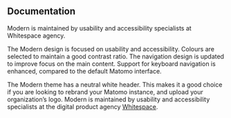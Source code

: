 ## Documentation

Modern is maintained by usability and accessibility specialists at Whitespace agency.

The Modern design is focused on usability and accessibility. Colours are selected to maintain a good contrast ratio. The navigation design is updated to improve focus on the main content. Support for keyboard navigation is enhanced, compared to the default Matomo interface.

The Modern theme has a neutral white header. This makes it a good choice if you are looking to rebrand your Matomo instance, and upload your organization’s logo.
Modern is maintained by usability and accessibility specialists at the digital product agency [Whitespace](https://whitespace.se).
